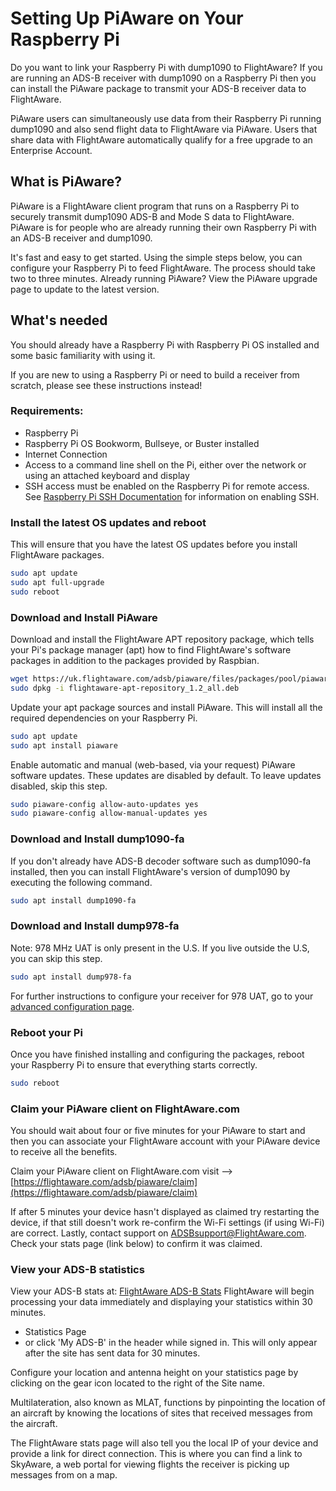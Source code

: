 # Setting Up PiAware on Your Raspberry Pi

Do you want to link your Raspberry Pi with dump1090 to FlightAware?
If you are running an ADS-B receiver with dump1090 on a Raspberry Pi then you can install the PiAware package to transmit your ADS-B receiver data to FlightAware.

PiAware users can simultaneously use data from their Raspberry Pi running dump1090 and also send flight data to FlightAware via PiAware. Users that share data with FlightAware automatically qualify for a free upgrade to an Enterprise Account.

## What is PiAware?
PiAware is a FlightAware client program that runs on a Raspberry Pi to securely transmit dump1090 ADS-B and Mode S data to FlightAware. PiAware is for people who are already running their own Raspberry Pi with an ADS-B receiver and dump1090.

It's fast and easy to get started.
Using the simple steps below, you can configure your Raspberry Pi to feed FlightAware. The process should take two to three minutes.
Already running PiAware?
View the PiAware upgrade page to update to the latest version.

## What's needed
You should already have a Raspberry Pi with Raspberry Pi OS installed and some basic familiarity with using it.

If you are new to using a Raspberry Pi or need to build a receiver from scratch, please see these instructions instead!

### Requirements:
- Raspberry Pi
- Raspberry Pi OS Bookworm, Bullseye, or Buster installed
- Internet Connection
- Access to a command line shell on the Pi, either over the network or using an attached keyboard and display
- SSH access must be enabled on the Raspberry Pi for remote access. See [Raspberry Pi SSH Documentation](https://www.raspberrypi.org/documentation/remote-access/ssh/) for information on enabling SSH.

### Install the latest OS updates and reboot
This will ensure that you have the latest OS updates before you install FlightAware packages.

```sh
sudo apt update
sudo apt full-upgrade
sudo reboot
```

### Download and Install PiAware
Download and install the FlightAware APT repository package, which tells your Pi's package manager (apt) how to find FlightAware's software packages in addition to the packages provided by Raspbian.

```sh
wget https://uk.flightaware.com/adsb/piaware/files/packages/pool/piaware/f/flightaware-apt-repository/flightaware-apt-repository_1.2_all.deb
sudo dpkg -i flightaware-apt-repository_1.2_all.deb
```

Update your apt package sources and install PiAware. This will install all the required dependencies on your Raspberry Pi.

```sh
sudo apt update
sudo apt install piaware
```

Enable automatic and manual (web-based, via your request) PiAware software updates. These updates are disabled by default. To leave updates disabled, skip this step.

```sh
sudo piaware-config allow-auto-updates yes
sudo piaware-config allow-manual-updates yes
```

### Download and Install dump1090-fa
If you don't already have ADS-B decoder software such as dump1090-fa installed, then you can install FlightAware's version of dump1090 by executing the following command.

```sh
sudo apt install dump1090-fa
```

### Download and Install dump978-fa
Note: 978 MHz UAT is only present in the U.S. If you live outside the U.S, you can skip this step.

```sh
sudo apt install dump978-fa
```

For further instructions to configure your receiver for 978 UAT, go to your [advanced configuration page](https://flightaware.com/adsb/piaware/advanced-configuration).

### Reboot your Pi
Once you have finished installing and configuring the packages, reboot your Raspberry Pi to ensure that everything starts correctly.

```sh
sudo reboot
```

### Claim your PiAware client on FlightAware.com
You should wait about four or five minutes for your PiAware to start and then you can associate your FlightAware account with your PiAware device to receive all the benefits.

Claim your PiAware client on FlightAware.com visit --> [https://flightaware.com/adsb/piaware/claim](https://flightaware.com/adsb/piaware/claim)

If after 5 minutes your device hasn't displayed as claimed try restarting the device, if that still doesn't work re-confirm the Wi-Fi settings (if using Wi-Fi) are correct. Lastly, contact support on ADSBsupport@FlightAware.com. Check your stats page (link below) to confirm it was claimed.

### View your ADS-B statistics
View your ADS-B stats at: [FlightAware ADS-B Stats](https://uk.flightaware.com/adsb/stats/USERNAME)
FlightAware will begin processing your data immediately and displaying your statistics within 30 minutes.

- Statistics Page
- or click 'My ADS-B' in the header while signed in. This will only appear after the site has sent data for 30 minutes.
  
Configure your location and antenna height on your statistics page by clicking on the gear icon located to the right of the Site name.

Multilateration, also known as MLAT, functions by pinpointing the location of an aircraft by knowing the locations of sites that received messages from the aircraft.

The FlightAware stats page will also tell you the local IP of your device and provide a link for direct connection. This is where you can find a link to SkyAware, a web portal for viewing flights the receiver is picking up messages from on a map.
